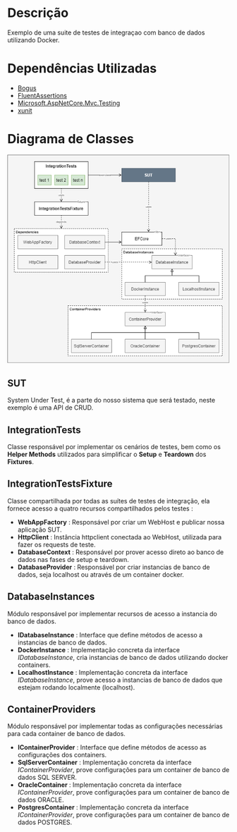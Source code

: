 # Descrição
Exemplo de uma suite de testes de integraçao com banco de dados utilizando Docker.

# Dependências Utilizadas
- [Bogus](https://github.com/bchavez/Bogus)
- [FluentAssertions](https://github.com/fluentassertions/fluentassertions)
- [Microsoft.AspNetCore.Mvc.Testing](https://www.nuget.org/packages/Microsoft.AspNetCore.Mvc.Testing)
- [xunit](https://xunit.net/)

# Diagrama de Classes
![Class Diagram](Class-Diagram.png)

## SUT
System Under Test, é a parte do nosso sistema que será testado, neste exemplo é uma API de CRUD.

## IntegrationTests
Classe responsável por implementar os cenários de testes, bem como os **Helper Methods** utilizados para simplificar o **Setup** e **Teardown** dos **Fixtures**.

## IntegrationTestsFixture
Classe compartilhada por todas as suítes de testes de integração, ela fornece acesso a quatro recursos compartilhados pelos testes :
  - **WebAppFactory** : Responsável por criar um WebHost e publicar nossa aplicação SUT.
  - **HttpClient** : Instância httpclient conectada ao WebHost, utilizada para fazer os requests de teste.
  - **DatabaseContext** : Responsável por prover acesso direto ao banco de dados nas fases de setup e teardown.
  - **DatabaseProvider** : Responsável por criar instancias de banco de dados, seja localhost ou através de um container docker.

## DatabaseInstances
Módulo responsável por implementar recursos de acesso a instancia do banco de dados.
  - **IDatabaseInstance** : Interface que define métodos de acesso a instancias de banco de dados. 
  - **DockerInstance** : Implementação concreta da interface *IDatabaseInstance*, cria instancias de banco de dados utilizando docker containers.
  - **LocalhostInstance** : Implementação concreta da interface *IDatabaseInstance*, prove acesso a instancias de banco de dados que estejam rodando localmente (localhost).
  
## ContainerProviders
Módulo responsável por implementar todas as configurações necessárias para cada container de banco de dados.
  - **IContainerProvider** : Interface que define métodos de acesso as configurações dos containers.
  - **SqlServerContainer** : Implementação concreta da interface *IContainerProvider*, prove configurações para um container de banco de dados SQL SERVER.
  - **OracleContainer** : Implementação concreta da interface *IContainerProvider*, prove configurações para um container de banco de dados ORACLE.
  - **PostgresContainer** : Implementação concreta da interface *IContainerProvider*, prove configurações para um container de banco de dados POSTGRES.
